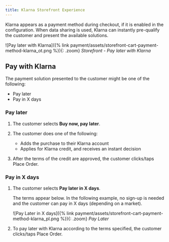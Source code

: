 ```yaml
---
title: Klarna Storefront Experience
---
```


Klarna appears as a payment method during checkout, if it is enabled in the configuration. When data sharing is used, Klarna can instantly pre-qualify the customer and present the available solutions.

![Pay later with Klarna]({% link payment/assets/storefront-cart-payment-method-klarna_ot.png %}){: .zoom}
_Storefront - Pay later with Klarna_

## Pay with Klarna

The payment solution presented to the customer might be one of the following:

- Pay later
- Pay in X days

### Pay later

1. The customer selects **Buy now, pay later**.

1. The customer does one of the following:

   - Adds the purchase to their Klarna account
   - Applies for Klarna credit, and receives an instant decision

1. After the terms of the credit are approved, the customer clicks/taps <span class="btn">Place Order</span>.

### Pay in X days

1. The customer selects **Pay later in X days**.

   The terms appear below. In the following example, no sign-up is needed and the customer can pay in X days (depending on a market).

   ![Pay Later in X days]({% link payment/assets/storefront-cart-payment-method-klarna_pl.png %}){: .zoom}
   _Pay Later_

1. To pay later with Klarna according to the terms specified, the customer clicks/taps <span class="btn">Place Order</span>.
